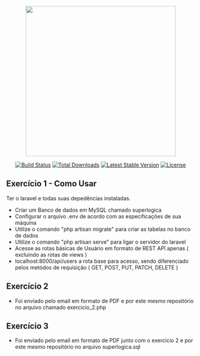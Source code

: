 <p align="center"><a href="https://laravel.com" target="_blank"><img src="https://raw.githubusercontent.com/laravel/art/master/logo-lockup/5%20SVG/2%20CMYK/1%20Full%20Color/laravel-logolockup-cmyk-red.svg" width="400"></a></p>

<p align="center">
<a href="https://travis-ci.org/laravel/framework"><img src="https://travis-ci.org/laravel/framework.svg" alt="Build Status"></a>
<a href="https://packagist.org/packages/laravel/framework"><img src="https://img.shields.io/packagist/dt/laravel/framework" alt="Total Downloads"></a>
<a href="https://packagist.org/packages/laravel/framework"><img src="https://img.shields.io/packagist/v/laravel/framework" alt="Latest Stable Version"></a>
<a href="https://packagist.org/packages/laravel/framework"><img src="https://img.shields.io/packagist/l/laravel/framework" alt="License"></a>
</p>

## Exercício 1 - Como Usar

Ter o laravel e todas suas depedências instaladas.

- Criar um Banco de dados em MySQL chamado superlogica
- Configurar o arquivo .env de acordo com as especificações de sua máquina
- Utilize o comando "php artisan migrate" para criar as tabelas no banco de dados
- Utilize o comando "php artisan serve" para ligar o servidor do laravel
- Acesse as rotas básicas de Usuário em formato de REST API apenas ( excluindo as rotas de views )
- localhost:8000/api/users a rota base para acesso, sendo diferenciado pelos metódos de requisição ( GET, POST, PUT, PATCH, DELETE )

## Exercício 2

- Foi enviado pelo email em formato de PDF e por este mesmo repositório no arquivo chamado exercicio_2.php

## Exercício 3

- Foi enviado pelo email em formato de PDF junto com o exercício 2 e por este mesmo repositório no arquivo superlogica.sql
